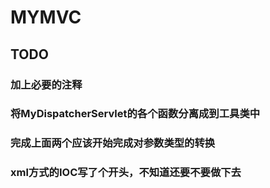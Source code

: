 # MYMVC
## TODO
### 加上必要的注释
### 将MyDispatcherServlet的各个函数分离成到工具类中
### 完成上面两个应该开始完成对参数类型的转换
### xml方式的IOC写了个开头，不知道还要不要做下去 